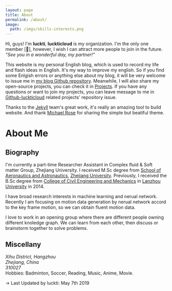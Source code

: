 ```yaml
---
layout: page
title: About
permalink: /about/
image:
  path: /imgs/skills-interests.png
---
```

Hi, guys! I'm **luckti**, **luckticloud** is my organization. I'm the only one member [🤣], however, I wish I can attract more people to join in the future. *<q>See you in a wonderful day, my partner!</q>*

This website is my personal English blog, which is used to record my life and flash ideas in English. It's my way to improve my english. So if you find some Enlgish errors or anything else about my blog, it will be very welcome to issue me in [my blog Github repository](https://github.com/luckti/luckti.github.io). Meanwhile, I will also share my open-source projects, you can check it in [Projects](http://blog.luckticloud.com/prjs/index.html). If you have any questions or want to join my projects, you can leave message to me in [Github-luckticloud](https://github.com/luckticloud) related projects' repository issue.

Thanks to the [Jekyll](https://jekyllrb.com/) team's great work, it's really an amazing tool to build website. And thank [Michael Rose](https://github.com/mmistakes) for sharing the simple but beatiful theme.

# About Me
## Biography
I'm currently a part-time Researcher Assistant in Complex fluid & Soft matter Group, Zhejiang University. I received M.Sc degree from <a href="http://esaa.zju.edu.cn/">School of Aeronautics and Astronautics</a>, <a href="http://www.zju.edu.cn/english/">Zhejiang University</a>. Previously, I received the B.Sc degree from <a href="http://gxyen.lzu.edu.cn/">College of Civil Engineering and Mechanics</a> in <a href="http://en.lzu.edu.cn/">Lanzhou University</a> in 2014.

I have broad research interests in machine learning and nerual network. Recently I am focusing on motion data generation by nerual network accord to the key frame motion, so we can obtain fluent motion data.

I love to work in an opening group where there are different people owning different knoledge graph. We can learn from each other, then discuss or brainstorm together to solve problems.

## Miscellany
<address> 
  Xihu District, Hangzhou <br>
  Zhejiang, China <br>
  310027
</address>
Hobbies: Badminton, Soccer, Reading, Music, Anime, Movie.

-> Last Updated by luckti: May 7th 2019
